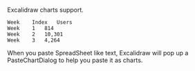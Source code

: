 Excalidraw charts support.

```
Week	Index	Users
Week	1	814
Week	2	10,301
Week	3	4,264
```

When you paste SpreadSheet like text, Excalidraw will pop up a PasteChartDialog to help you paste it as charts.
